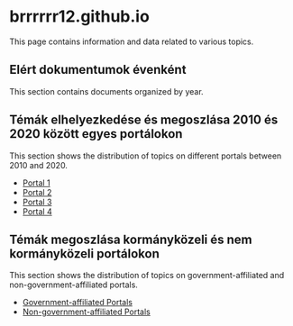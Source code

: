 # brrrrrr12.github.io

This page contains information and data related to various topics.

## Elért dokumentumok évenként

This section contains documents organized by year.




## Témák elhelyezkedése és megoszlása 2010 és 2020 között egyes portálokon

This section shows the distribution of topics on different portals between 2010 and 2020.

- [Portal 1](./444_2010-2019_teljes_kopusz.html)
- [Portal 2](./index_2010-2019_teljes_kopusz.html)
- [Portal 3](./mandinder_2010-2019_teljes_kopusz.html)
- [Portal 4](./origo_2010-2019_teljes_kopusz.html)

## Témák megoszlása kormányközeli és nem kormányközeli portálokon

This section shows the distribution of topics on government-affiliated and non-government-affiliated portals.

- [Government-affiliated Portals](/.Origo_Mandiner_2010-2019_teljes_kopusz.html)
- [Non-government-affiliated Portals](/.444_Index_2010-2019_teljes_kopusz.html)
